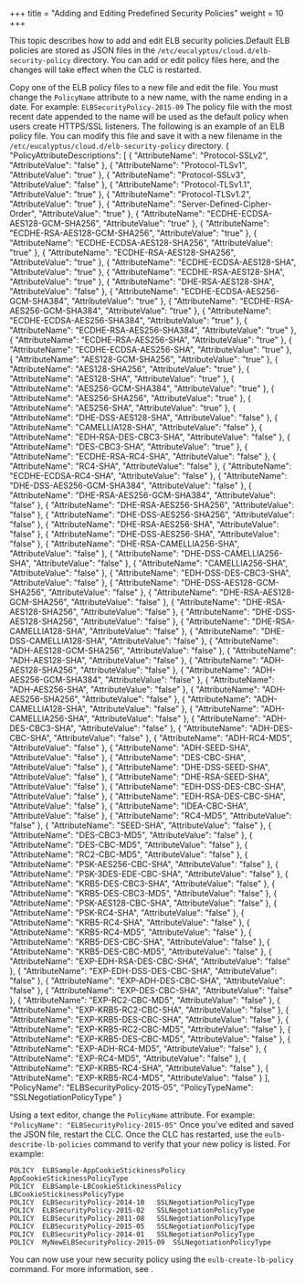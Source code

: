 +++
title = "Adding and Editing Predefined Security Policies"
weight = 10
+++

This topic describes how to add and edit ELB security policies.Default ELB policies are stored as JSON files in the `/etc/eucalyptus/cloud.d/elb-security-policy` directory. You can add or edit policy files here, and the changes will take effect when the CLC is restarted. 

Copy one of the ELB policy files to a new file and edit the file. You must change the `PolicyName` attribute to a new name, with the name ending in a date. For example: `ELBSecurityPolicy-2015-09` The policy file with the most recent date appended to the name will be used as the default policy when users create HTTPS/SSL listeners. The following is an example of an ELB policy file. You can modify this file and save it with a new filename in the `/etc/eucalyptus/cloud.d/elb-security-policy` directory. 
    {
        "PolicyAttributeDescriptions": [
            {
                "AttributeName": "Protocol-SSLv2",
                "AttributeValue": "false"
            },
            {
                "AttributeName": "Protocol-TLSv1",
                "AttributeValue": "true"
            },
            {
                "AttributeName": "Protocol-SSLv3",
                "AttributeValue": "false"
            },
            {
                "AttributeName": "Protocol-TLSv1.1",
                "AttributeValue": "true"
            },
            {
                "AttributeName": "Protocol-TLSv1.2",
                "AttributeValue": "true"
            },
            {
                "AttributeName": "Server-Defined-Cipher-Order",
                "AttributeValue": "true"
            },
            {
                "AttributeName": "ECDHE-ECDSA-AES128-GCM-SHA256",
                "AttributeValue": "true"
            },
            {
                "AttributeName": "ECDHE-RSA-AES128-GCM-SHA256",
                "AttributeValue": "true"
            },
            {
                "AttributeName": "ECDHE-ECDSA-AES128-SHA256",
                "AttributeValue": "true"
            },
            {
                "AttributeName": "ECDHE-RSA-AES128-SHA256",
                "AttributeValue": "true"
            },
            {
                "AttributeName": "ECDHE-ECDSA-AES128-SHA",
                "AttributeValue": "true"
            },
            {
                "AttributeName": "ECDHE-RSA-AES128-SHA",
                "AttributeValue": "true"
            },
            {
                "AttributeName": "DHE-RSA-AES128-SHA",
                "AttributeValue": "false"
            },
            {
                "AttributeName": "ECDHE-ECDSA-AES256-GCM-SHA384",
                "AttributeValue": "true"
            },
            {
                "AttributeName": "ECDHE-RSA-AES256-GCM-SHA384",
                "AttributeValue": "true"
            },
            {
                "AttributeName": "ECDHE-ECDSA-AES256-SHA384",
                "AttributeValue": "true"
            },
            {
                "AttributeName": "ECDHE-RSA-AES256-SHA384",
                "AttributeValue": "true"
            },
            {
                "AttributeName": "ECDHE-RSA-AES256-SHA",
                "AttributeValue": "true"
            },
            {
                "AttributeName": "ECDHE-ECDSA-AES256-SHA",
                "AttributeValue": "true"
            },
            {
                "AttributeName": "AES128-GCM-SHA256",
                "AttributeValue": "true"
            },
            {
                "AttributeName": "AES128-SHA256",
                "AttributeValue": "true"
            },
            {
                "AttributeName": "AES128-SHA",
                "AttributeValue": "true"
            },
            {
                "AttributeName": "AES256-GCM-SHA384",
                "AttributeValue": "true"
            },
            {
                "AttributeName": "AES256-SHA256",
                "AttributeValue": "true"
            },
            {
                "AttributeName": "AES256-SHA",
                "AttributeValue": "true"
            },
            {
                "AttributeName": "DHE-DSS-AES128-SHA",
                "AttributeValue": "false"
            },
            {
                "AttributeName": "CAMELLIA128-SHA",
                "AttributeValue": "false"
            },
            {
                "AttributeName": "EDH-RSA-DES-CBC3-SHA",
                "AttributeValue": "false"
            },
            {
                "AttributeName": "DES-CBC3-SHA",
                "AttributeValue": "true"
            },
            {
                "AttributeName": "ECDHE-RSA-RC4-SHA",
                "AttributeValue": "false"
            },
            {
                "AttributeName": "RC4-SHA",
                "AttributeValue": "false"
            },
            {
                "AttributeName": "ECDHE-ECDSA-RC4-SHA",
                "AttributeValue": "false"
            },
            {
                "AttributeName": "DHE-DSS-AES256-GCM-SHA384",
                "AttributeValue": "false"
            },
            {
                "AttributeName": "DHE-RSA-AES256-GCM-SHA384",
                "AttributeValue": "false"
            },
            {
                "AttributeName": "DHE-RSA-AES256-SHA256",
                "AttributeValue": "false"
            },
            {
                "AttributeName": "DHE-DSS-AES256-SHA256",
                "AttributeValue": "false"
            },
            {
                "AttributeName": "DHE-RSA-AES256-SHA",
                "AttributeValue": "false"
            },
            {
                "AttributeName": "DHE-DSS-AES256-SHA",
                "AttributeValue": "false"
            },
            {
                "AttributeName": "DHE-RSA-CAMELLIA256-SHA",
                "AttributeValue": "false"
            },
            {
                "AttributeName": "DHE-DSS-CAMELLIA256-SHA",
                "AttributeValue": "false"
            },
            {
                "AttributeName": "CAMELLIA256-SHA",
                "AttributeValue": "false"
            },
            {
                "AttributeName": "EDH-DSS-DES-CBC3-SHA",
                "AttributeValue": "false"
            },
            {
                "AttributeName": "DHE-DSS-AES128-GCM-SHA256",
                "AttributeValue": "false"
            },
            {
                "AttributeName": "DHE-RSA-AES128-GCM-SHA256",
                "AttributeValue": "false"
            },
            {
                "AttributeName": "DHE-RSA-AES128-SHA256",
                "AttributeValue": "false"
            },
            {
                "AttributeName": "DHE-DSS-AES128-SHA256",
                "AttributeValue": "false"
            },
            {
                "AttributeName": "DHE-RSA-CAMELLIA128-SHA",
                "AttributeValue": "false"
            },
            {
                "AttributeName": "DHE-DSS-CAMELLIA128-SHA",
                "AttributeValue": "false"
            },
            {
                "AttributeName": "ADH-AES128-GCM-SHA256",
                "AttributeValue": "false"
            },
            {
                "AttributeName": "ADH-AES128-SHA",
                "AttributeValue": "false"
            },
            {
                "AttributeName": "ADH-AES128-SHA256",
                "AttributeValue": "false"
            },
            {
                "AttributeName": "ADH-AES256-GCM-SHA384",
                "AttributeValue": "false"
            },
            {
                "AttributeName": "ADH-AES256-SHA",
                "AttributeValue": "false"
            },
            {
                "AttributeName": "ADH-AES256-SHA256",
                "AttributeValue": "false"
            },
            {
                "AttributeName": "ADH-CAMELLIA128-SHA",
                "AttributeValue": "false"
            },
            {
                "AttributeName": "ADH-CAMELLIA256-SHA",
                "AttributeValue": "false"
            },
            {
                "AttributeName": "ADH-DES-CBC3-SHA",
                "AttributeValue": "false"
            },
            {
                "AttributeName": "ADH-DES-CBC-SHA",
                "AttributeValue": "false"
            },
            {
                "AttributeName": "ADH-RC4-MD5",
                "AttributeValue": "false"
            },
            {
                "AttributeName": "ADH-SEED-SHA",
                "AttributeValue": "false"
            },
            {
                "AttributeName": "DES-CBC-SHA",
                "AttributeValue": "false"
            },
            {
                "AttributeName": "DHE-DSS-SEED-SHA",
                "AttributeValue": "false"
            },
            {
                "AttributeName": "DHE-RSA-SEED-SHA",
                "AttributeValue": "false"
            },
            {
                "AttributeName": "EDH-DSS-DES-CBC-SHA",
                "AttributeValue": "false"
            },
            {
                "AttributeName": "EDH-RSA-DES-CBC-SHA",
                "AttributeValue": "false"
            },
            {
                "AttributeName": "IDEA-CBC-SHA",
                "AttributeValue": "false"
            },
            {
                "AttributeName": "RC4-MD5",
                "AttributeValue": "false"
            },
            {
                "AttributeName": "SEED-SHA",
                "AttributeValue": "false"
            },
            {
                "AttributeName": "DES-CBC3-MD5",
                "AttributeValue": "false"
            },
            {
                "AttributeName": "DES-CBC-MD5",
                "AttributeValue": "false"
            },
            {
                "AttributeName": "RC2-CBC-MD5",
                "AttributeValue": "false"
            },
            {
                "AttributeName": "PSK-AES256-CBC-SHA",
                "AttributeValue": "false"
            },
            {
                "AttributeName": "PSK-3DES-EDE-CBC-SHA",
                "AttributeValue": "false"
            },
            {
                "AttributeName": "KRB5-DES-CBC3-SHA",
                "AttributeValue": "false"
            },
            {
                "AttributeName": "KRB5-DES-CBC3-MD5",
                "AttributeValue": "false"
            },
            {
                "AttributeName": "PSK-AES128-CBC-SHA",
                "AttributeValue": "false"
            },
            {
                "AttributeName": "PSK-RC4-SHA",
                "AttributeValue": "false"
            },
            {
                "AttributeName": "KRB5-RC4-SHA",
                "AttributeValue": "false"
            },
            {
                "AttributeName": "KRB5-RC4-MD5",
                "AttributeValue": "false"
            },
            {
                "AttributeName": "KRB5-DES-CBC-SHA",
                "AttributeValue": "false"
            },
            {
                "AttributeName": "KRB5-DES-CBC-MD5",
                "AttributeValue": "false"
            },
            {
                "AttributeName": "EXP-EDH-RSA-DES-CBC-SHA",
                "AttributeValue": "false"
            },
            {
                "AttributeName": "EXP-EDH-DSS-DES-CBC-SHA",
                "AttributeValue": "false"
            },
            {
                "AttributeName": "EXP-ADH-DES-CBC-SHA",
                "AttributeValue": "false"
            },
            {
                "AttributeName": "EXP-DES-CBC-SHA",
                "AttributeValue": "false"
            },
            {
                "AttributeName": "EXP-RC2-CBC-MD5",
                "AttributeValue": "false"
            },
            {
                "AttributeName": "EXP-KRB5-RC2-CBC-SHA",
                "AttributeValue": "false"
            },
            {
                "AttributeName": "EXP-KRB5-DES-CBC-SHA",
                "AttributeValue": "false"
            },
            {
                "AttributeName": "EXP-KRB5-RC2-CBC-MD5",
                "AttributeValue": "false"
            },
            {
                "AttributeName": "EXP-KRB5-DES-CBC-MD5",
                "AttributeValue": "false"
            },
            {
                "AttributeName": "EXP-ADH-RC4-MD5",
                "AttributeValue": "false"
            },
            {
                "AttributeName": "EXP-RC4-MD5",
                "AttributeValue": "false"
            },
            {
                "AttributeName": "EXP-KRB5-RC4-SHA",
                "AttributeValue": "false"
            },
            {
                "AttributeName": "EXP-KRB5-RC4-MD5",
                "AttributeValue": "false"
            }
        ],
        "PolicyName": "ELBSecurityPolicy-2015-05",
        "PolicyTypeName": "SSLNegotiationPolicyType"
    }

Using a text editor, change the `PolicyName` attribute. For example: `"PolicyName": "ELBSecurityPolicy-2015-05"` Once you've edited and saved the JSON file, restart the CLC. Once the CLC has restarted, use the `eulb-describe-lb-policies` command to verify that your new policy is listed. For example: 


    POLICY	ELBSample-AppCookieStickinessPolicy	AppCookieStickinessPolicyType
    POLICY	ELBSample-LBCookieStickinessPolicy	LBCookieStickinessPolicyType
    POLICY	ELBSecurityPolicy-2014-10	SSLNegotiationPolicyType
    POLICY	ELBSecurityPolicy-2015-02	SSLNegotiationPolicyType
    POLICY	ELBSecurityPolicy-2011-08	SSLNegotiationPolicyType
    POLICY	ELBSecurityPolicy-2015-05	SSLNegotiationPolicyType
    POLICY	ELBSecurityPolicy-2014-01	SSLNegotiationPolicyType
    POLICY	MyNewELBSecurityPolicy-2015-09	SSLNegotiationPolicyType

You can now use your new security policy using the `eulb-create-lb-policy` command. For more information, see [](elb_examples_ssl_negotiation.dita) . 